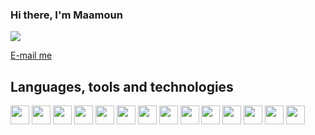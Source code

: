 ### Hi there, I'm Maamoun
![](https://komarev.com/ghpvc/?username=maamounhajnajeeb&style=for-the-badge)

[](https://www.linkedin.com/in/maamoun-hajnajeeb/)
[E-mail me](mailto:maamoun.haj.najeeb@gmail.com "Maamoun's email")



## Languages, tools and technologies
<img src="https://cdn.jsdelivr.net/gh/devicons/devicon@latest/icons/python/python-original.svg" width="30px" height="30px"/>
<img src="https://cdn.jsdelivr.net/gh/devicons/devicon@latest/icons/django/django-plain-wordmark.svg" width="30px" height="30px" />
<img src="https://cdn.jsdelivr.net/gh/devicons/devicon@latest/icons/djangorest/djangorest-original.svg" width="30px" height="30px" />
<img src="https://cdn.jsdelivr.net/gh/devicons/devicon@latest/icons/postgresql/postgresql-plain.svg" width="30px" height="30px" />
<img src="https://cdn.jsdelivr.net/gh/devicons/devicon@latest/icons/sqlite/sqlite-original.svg" width="30px" height="30px" />
<img src="https://cdn.jsdelivr.net/gh/devicons/devicon@latest/icons/docker/docker-original.svg" width="30px" height="30px" />
<img src="https://cdn.jsdelivr.net/gh/devicons/devicon@latest/icons/javascript/javascript-original.svg" width="30px" height="30px" />
<img src="https://cdn.jsdelivr.net/gh/devicons/devicon@latest/icons/json/json-original.svg" width="30px" height="30px" />
<img src="https://cdn.jsdelivr.net/gh/devicons/devicon@latest/icons/html5/html5-original.svg" width="30px" height="30px" />
<img src="https://cdn.jsdelivr.net/gh/devicons/devicon@latest/icons/css3/css3-original.svg" width="30px" height="30px" />
<img src="https://cdn.jsdelivr.net/gh/devicons/devicon@latest/icons/postman/postman-original.svg" width="30px" height="30px" />
<img src="https://cdn.jsdelivr.net/gh/devicons/devicon@latest/icons/git/git-original.svg" width="30px" height="30px" />
<img src="https://cdn.jsdelivr.net/gh/devicons/devicon@latest/icons/github/github-original.svg" width="30px" height="30px" />
<img src="https://cdn.jsdelivr.net/gh/devicons/devicon@latest/icons/vscode/vscode-original.svg" width="30px" height="30px" />
          
